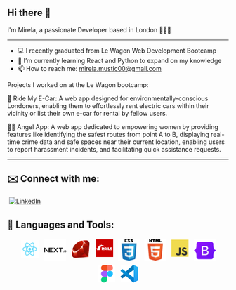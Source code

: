 ## Hi there 👋

I'm Mirela, a passionate Developer based in London 👩🏻‍💻

<hr>

- 💻 I recently graduated from Le Wagon Web Development Bootcamp
- 📖 I’m currently learning React and Python to expand on my knowledge
- 📫 How to reach me: mirela.mustic00@gmail.com

Projects I worked on at the Le Wagon bootcamp:

  🚗 Ride My E-Car: A web app designed for environmentally-conscious Londoners, enabling them to effortlessly rent electric cars within their vicinity or list their own e-car         for rental by fellow users.

  👼🏻 Angel App: A web app dedicated to empowering women by providing features like identifying the safest routes from point A to B, displaying real-time crime data and                 safe spaces near their current location, enabling users to report harassment incidents, and facilitating quick assistance requests.

<hr>

## ✉️ Connect with me:

<p>
 <a href="https://www.linkedin.com/in/mirela-m" target="_blank"> <img src="https://raw.githubusercontent.com/rahuldkjain/github-profile-readme-generator/master/src/images/icons/Social/linked-in-alt.svg" alt="LinkedIn" height="40" style="vertical-align:top; margin:4px"></a>
</p>

## 🧰 Languages and Tools:
<div align="center">
<img src="https://raw.githubusercontent.com/github/explore/80688e429a7d4ef2fca1e82350fe8e3517d3494d/topics/react/react.png" alt="React" height="40" style="vertical-align:top; margin:6px">
  <img src="https://raw.githubusercontent.com/devicons/devicon/master/icons/nextjs/nextjs-original-wordmark.svg" alt="NextJS" height="50" style="vertical-align:top; margin:3px">
<img src="https://raw.githubusercontent.com/github/explore/80688e429a7d4ef2fca1e82350fe8e3517d3494d/topics/ruby/ruby.png" alt="Ruby" height="40" style="vertical-align:top; margin:6px">
<img src="https://raw.githubusercontent.com/github/explore/80688e429a7d4ef2fca1e82350fe8e3517d3494d/topics/rails/rails.png" alt="Ruby on Rails" height="40" style="vertical-align:top; margin:4px">
<img src="https://raw.githubusercontent.com/devicons/devicon/master/icons/css3/css3-original-wordmark.svg" alt="CSS" height="50" style="vertical-align:top; margin:3px">
<img src="https://raw.githubusercontent.com/devicons/devicon/master/icons/html5/html5-original-wordmark.svg" alt="HTML" height="50" style="vertical-align:top; margin:3px">
<img src="https://raw.githubusercontent.com/devicons/devicon/master/icons/javascript/javascript-original.svg" alt="JS" height="40" style="vertical-align:top; margin:4px">
<img src="https://raw.githubusercontent.com/devicons/devicon/master/icons/bootstrap/bootstrap-original.svg" alt="Bootstrap" height="50" style="vertical-align:top; margin:4px">
<img src="https://raw.githubusercontent.com/devicons/devicon/master/icons/figma/figma-original.svg" alt="Figma" height="40" style="vertical-align:top; margin:4px">
<img src="https://raw.githubusercontent.com/github/explore/80688e429a7d4ef2fca1e82350fe8e3517d3494d/topics/visual-studio-code/visual-studio-code.png" alt="VS Code" height="40" style="vertical-align:top; margin:4px">

</div>
